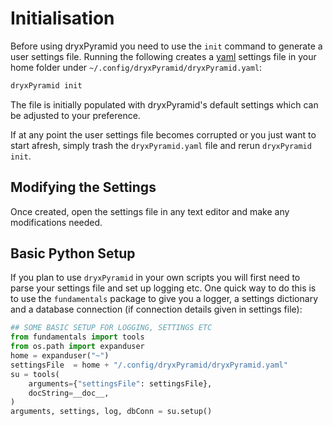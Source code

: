 # Initialisation 

Before using dryxPyramid you need to use the `init` command to generate a user settings file. Running the following creates a [yaml](https://learnxinyminutes.com/docs/yaml/) settings file in your home folder under `~/.config/dryxPyramid/dryxPyramid.yaml`:

```bash
dryxPyramid init
```

The file is initially populated with dryxPyramid's default settings which can be adjusted to your preference.

If at any point the user settings file becomes corrupted or you just want to start afresh, simply trash the `dryxPyramid.yaml` file and rerun `dryxPyramid init`.

## Modifying the Settings

Once created, open the settings file in any text editor and make any modifications needed.

## Basic Python Setup

If you plan to use `dryxPyramid` in your own scripts you will first need to parse your settings file and set up logging etc. One quick way to do this is to use the `fundamentals` package to give you a logger, a settings dictionary and a database connection (if connection details given in settings file):

```python
## SOME BASIC SETUP FOR LOGGING, SETTINGS ETC
from fundamentals import tools
from os.path import expanduser
home = expanduser("~")
settingsFile  = home + "/.config/dryxPyramid/dryxPyramid.yaml"
su = tools(
    arguments={"settingsFile": settingsFile},
    docString=__doc__,
)
arguments, settings, log, dbConn = su.setup()
```
